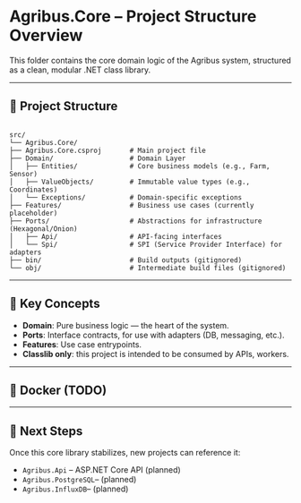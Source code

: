 # Agribus.Core – Project Structure Overview

This folder contains the core domain logic of the Agribus system, structured as a clean, modular .NET class library.

---

## 📁 Project Structure

```

src/
└── Agribus.Core/
├── Agribus.Core.csproj       # Main project file
├── Domain/                   # Domain Layer
│   ├── Entities/             # Core business models (e.g., Farm, Sensor)
│   ├── ValueObjects/         # Immutable value types (e.g., Coordinates)
│   └── Exceptions/           # Domain-specific exceptions
├── Features/                 # Business use cases (currently placeholder)
├── Ports/                    # Abstractions for infrastructure (Hexagonal/Onion)
│   ├── Api/                  # API-facing interfaces
│   └── Spi/                  # SPI (Service Provider Interface) for adapters
├── bin/                      # Build outputs (gitignored)
└── obj/                      # Intermediate build files (gitignored)

```

---

## 🧠 Key Concepts

- **Domain**: Pure business logic — the heart of the system.
- **Ports**: Interface contracts, for use with adapters (DB, messaging, etc.).
- **Features**: Use case entrypoints.
- **Classlib only**: this project is intended to be consumed by APIs, workers.

---

## 🐳 Docker (TODO)

---

## 🔧 Next Steps

Once this core library stabilizes, new projects can reference it:

- `Agribus.Api` – ASP.NET Core API (planned)
- `Agribus.PostgreSQL`– (planned)
- `Agribus.InfluxDB`– (planned)
